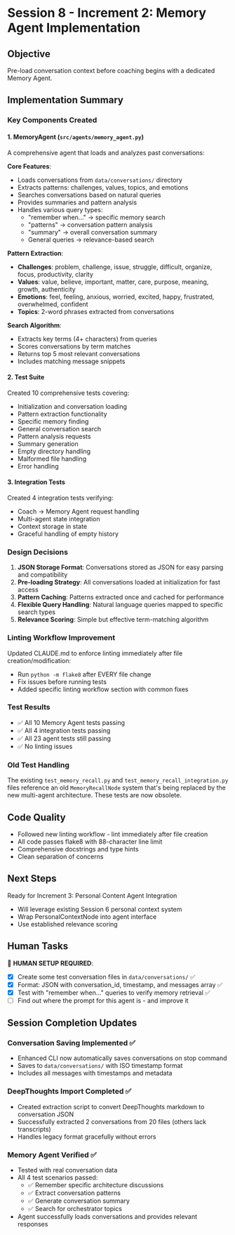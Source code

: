 # Session 8 - Increment 2: Memory Agent Implementation

## Objective
Pre-load conversation context before coaching begins with a dedicated Memory Agent.

## Implementation Summary

### Key Components Created

#### 1. MemoryAgent (`src/agents/memory_agent.py`)
A comprehensive agent that loads and analyzes past conversations:

**Core Features**:
- Loads conversations from `data/conversations/` directory
- Extracts patterns: challenges, values, topics, and emotions
- Searches conversations based on natural queries
- Provides summaries and pattern analysis
- Handles various query types:
  - "remember when..." → specific memory search
  - "patterns" → conversation pattern analysis
  - "summary" → overall conversation summary
  - General queries → relevance-based search

**Pattern Extraction**:
- **Challenges**: problem, challenge, issue, struggle, difficult, organize, focus, productivity, clarity
- **Values**: value, believe, important, matter, care, purpose, meaning, growth, authenticity
- **Emotions**: feel, feeling, anxious, worried, excited, happy, frustrated, overwhelmed, confident
- **Topics**: 2-word phrases extracted from conversations

**Search Algorithm**:
- Extracts key terms (4+ characters) from queries
- Scores conversations by term matches
- Returns top 5 most relevant conversations
- Includes matching message snippets

#### 2. Test Suite
Created 10 comprehensive tests covering:
- Initialization and conversation loading
- Pattern extraction functionality
- Specific memory finding
- General conversation search
- Pattern analysis requests
- Summary generation
- Empty directory handling
- Malformed file handling
- Error handling

#### 3. Integration Tests
Created 4 integration tests verifying:
- Coach → Memory Agent request handling
- Multi-agent state integration
- Context storage in state
- Graceful handling of empty history

### Design Decisions

1. **JSON Storage Format**: Conversations stored as JSON for easy parsing and compatibility
2. **Pre-loading Strategy**: All conversations loaded at initialization for fast access
3. **Pattern Caching**: Patterns extracted once and cached for performance
4. **Flexible Query Handling**: Natural language queries mapped to specific search types
5. **Relevance Scoring**: Simple but effective term-matching algorithm

### Linting Workflow Improvement
Updated CLAUDE.md to enforce linting immediately after file creation/modification:
- Run `python -m flake8` after EVERY file change
- Fix issues before running tests
- Added specific linting workflow section with common fixes

### Test Results
- ✅ All 10 Memory Agent tests passing
- ✅ All 4 integration tests passing
- ✅ All 23 agent tests still passing
- ✅ No linting issues

### Old Test Handling
The existing `test_memory_recall.py` and `test_memory_recall_integration.py` files reference an old `MemoryRecallNode` system that's being replaced by the new multi-agent architecture. These tests are now obsolete.

## Code Quality
- Followed new linting workflow - lint immediately after file creation
- All code passes flake8 with 88-character line limit
- Comprehensive docstrings and type hints
- Clean separation of concerns

## Next Steps
Ready for Increment 3: Personal Content Agent Integration
- Will leverage existing Session 6 personal context system
- Wrap PersonalContextNode into agent interface
- Use established relevance scoring

## Human Tasks
🔴 **HUMAN SETUP REQUIRED**:
- [x] Create some test conversation files in `data/conversations/` ✅
- [x] Format: JSON with conversation_id, timestamp, and messages array ✅
- [x] Test with "remember when..." queries to verify memory retrieval ✅
- [ ] Find out where the prompt for this agent is - and improve it

## Session Completion Updates

### Conversation Saving Implemented ✅
- Enhanced CLI now automatically saves conversations on stop command
- Saves to `data/conversations/` with ISO timestamp format
- Includes all messages with timestamps and metadata

### DeepThoughts Import Completed ✅
- Created extraction script to convert DeepThoughts markdown to conversation JSON
- Successfully extracted 2 conversations from 20 files (others lack transcripts)
- Handles legacy format gracefully without errors

### Memory Agent Verified ✅
- Tested with real conversation data
- All 4 test scenarios passed:
  - ✅ Remember specific architecture discussions
  - ✅ Extract conversation patterns
  - ✅ Generate conversation summary
  - ✅ Search for orchestrator topics
- Agent successfully loads conversations and provides relevant responses